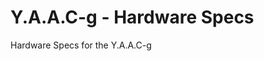 <!-- ======================================== yaacg-specs.md Start ======================================== -->


<!-- ------------------------------ Intro Start ------------------------------ -->

# Y.A.A.C-g - Hardware Specs

Hardware Specs for the Y.A.A.C-g

<!-- ------------------------------ Intro End ------------------------------ -->


<!-- ------------------------------ Outro Start ------------------------------ -->

<!-- ------------------------------ Outro End ------------------------------ -->


<!-- ======================================== yaacg-specs.md End ======================================== -->
